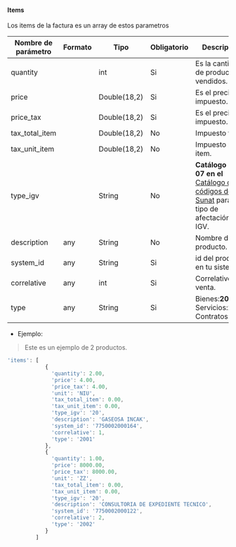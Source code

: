 #### Items
Los items de la factura es un array de estos parametros

Nombre de parámetro | Formato | Tipo | Obligatorio | Descripción 
------------ | ------------- | ------------- | ------------- | -------------
quantity |  | int | Si | Es la cantidad de productos vendidos.
price |  | Double(18,2) | Si | Es el precio sin impuesto.
price_tax |  | Double(18,2) | Si | Es el precio con impuesto.
tax_total_item |  | Double(18,2) | No | Impuesto total.
tax_unit_item |  | Double(18,2) | No | Impuesto por item.
type_igv |  | String | No | **Catálogo No. 07 en el** [Catálogo de códigos de Sunat](catalogo-de-codigos.pdf) para el tipo de afectación del IGV.
description | any | String | No | Nombre del producto.
system_id | any| String | Si | id del producto en tu sistema.
correlative | any| int | Si | Correlativo en la venta.
type | any| String | Si | Bienes:**2001**, Servicios:**2002**, Contratos:**2003**.


* Ejemplo:

> Este es un ejemplo de 2 productos.

```js
'items': [
            {
              'quantity': 2.00, 
              'price': 4.00, 
              'price_tax': 4.00, 
              'unit': 'NIU',
              'tax_total_item': 0.00, 
              'tax_unit_item': 0.00, 
              'type_igv': '20', 
              'description': 'GASEOSA INCAK', 
              'system_id': '7750002000164', 
              'correlative': 1, 
              'type': '2001'
            }, 
            {
              'quantity': 1.00, 
              'price': 8000.00, 
              'price_tax': 8000.00,
              'unit': 'ZZ',
              'tax_total_item': 0.00, 
              'tax_unit_item': 0.00, 
              'type_igv': '20', 
              'description': 'CONSULTORIA DE EXPEDIENTE TECNICO', 
              'system_id': '7750002000122', 
              'correlative': 2, 
              'type': '2002'
            }
         ]
```
